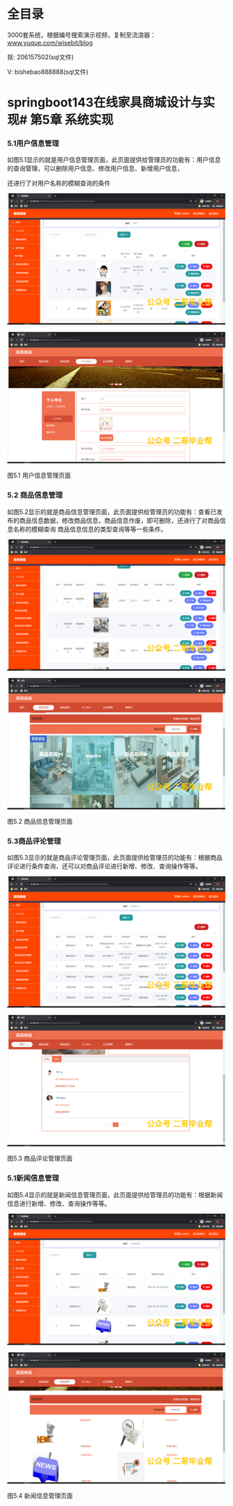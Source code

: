 # 全目录

3000套系统，根据编号搜索演示视频，复制至流浪器：www.yuque.com/wisebit/blog


<p>抠: 206157502(sql文件)</p>
<p>V: bishebao888888(sql文件)</p>


# springboot143在线家具商城设计与实现# 第5章 系统实现
### 5.1用户信息管理
如图5.1显示的就是用户信息管理页面，此页面提供给管理员的功能有：用户信息的查询管理，可以删除用户信息、修改用户信息、新增用户信息，

还进行了对用户名称的模糊查询的条件

![](/md/blog.014.png)

![](/md/blog.015.png)

图5.1 用户信息管理页面
### 5.2 商品信息管理
如图5.2显示的就是商品信息管理页面，此页面提供给管理员的功能有：查看已发布的商品信息数据，修改商品信息，商品信息作废，即可删除，还进行了对商品信息名称的模糊查询 商品信息信息的类型查询等等一些条件。

![](/md/blog.016.png)

![](/md/blog.017.png)

图5.2 商品信息管理页面
### 5.3商品评论管理
如图5.3显示的就是商品评论管理页面，此页面提供给管理员的功能有：根据商品评论进行条件查询，还可以对商品评论进行新增、修改、查询操作等等。

![](/md/blog.018.png)

![](/md/blog.019.png)

图5.3 商品评论管理页面
### 5.1新闻信息管理
如图5.4显示的就是新闻信息管理页面，此页面提供给管理员的功能有：根据新闻信息进行新增、修改、查询操作等等。

![](/md/blog.020.png)

![](/md/blog.021.png)

图5.4 新闻信息管理页面









